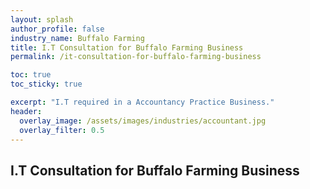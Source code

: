 ```yaml
---
layout: splash 
author_profile: false 
industry_name: Buffalo Farming
title: I.T Consultation for Buffalo Farming Business
permalink: /it-consultation-for-buffalo-farming-business

toc: true
toc_sticky: true

excerpt: "I.T required in a Accountancy Practice Business."
header:
  overlay_image: /assets/images/industries/accountant.jpg
  overlay_filter: 0.5 
---
```


## I.T Consultation for Buffalo Farming Business